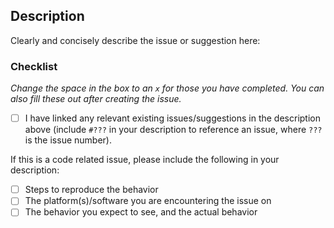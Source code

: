 ## Description

Clearly and concisely describe the issue or suggestion here:







### Checklist

*Change the space in the box to an `x` for those you have completed. You can also fill these out after creating the issue.*

- [ ] I have linked any relevant existing issues/suggestions in the description above (include `#???` in your description to reference an issue, where `???` is the issue number).

If this is a code related issue, please include the following in your description:

- [ ] Steps to reproduce the behavior
- [ ] The platform(s)/software you are encountering the issue on
- [ ] The behavior you expect to see, and the actual behavior
